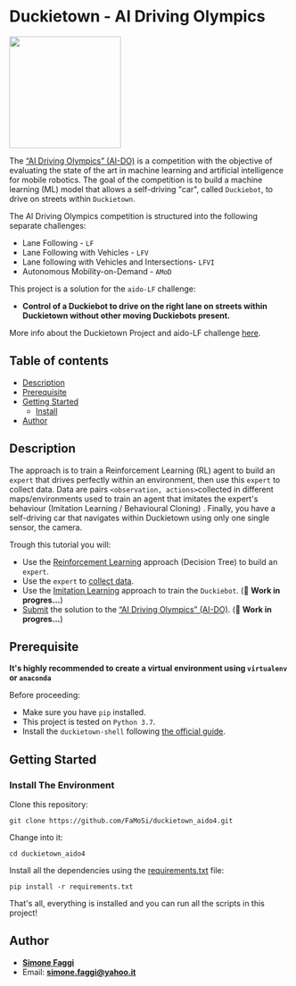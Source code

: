 # Duckietown - AI Driving Olympics
<a href="http://aido.duckietown.org"><img width="200" src="https://www.duckietown.org/wp-content/uploads/2018/12/AIDO_no_text-e1544555660271.png"/></a>

The [“AI Driving Olympics” (AI-DO)](http://aido.duckietown.org/) is a competition with the objective of 
evaluating the state of the art in machine learning and artificial intelligence for mobile robotics.
The goal of the competition is to build a machine learning (ML) model that allows a self-driving "car", called `Duckiebot`, to drive on streets within `Duckietown`.

The AI Driving Olympics competition is structured into the following separate challenges:
* Lane Following - `LF` 
* Lane Following with Vehicles - `LFV`
* Lane following with Vehicles and Intersections- `LFVI`
* Autonomous Mobility-on-Demand - `AMoD`

This project is a solution for the `aido-LF` challenge: 
* **Control of a Duckiebot to drive on the right lane on streets within Duckietown without other moving Duckiebots present.**

More info about the Duckietown Project and aido-LF challenge [here](http://aido.duckietown.org/).

## Table of contents
* [Description](#descritpion)
* [Prerequisite](#prerequisite) 
* [Getting Started](#getting-started)
    * [Install](#install)
* [Author](#author)

## Description

The approach is to train a Reinforcement Learning (RL) agent to build an `expert` that drives 
perfectly within an environment, then use this `expert` to collect data. 
Data are pairs `<observation, actions>`collected in different maps/environments used to train an agent that imitates the expert's behaviour (Imitation Learning / Behavioural Cloning) .
Finally, you have a self-driving car that navigates within Duckietown using only one single sensor, the camera.

Trough this tutorial you will:
* Use the [Reinforcement Learning](duckietown_RL) approach (Decision Tree) to build an `expert`.
* Use the `expert` to [collect data](duckietown_IL/collect_data.py).
* Use the [Imitation Learning](duckietown_IL) approach to train the `Duckiebot`. (:construction_worker: **Work in progres...**)
* [Submit](submission) the solution to the [“AI Driving Olympics” (AI-DO)](http://aido.duckietown.org/). (:construction_worker: **Work in progres...**)

## Prerequisite
**It's highly recommended to create a virtual environment using `virtualenv` or `anaconda`**

Before proceeding:
* Make sure you have `pip` installed.
* This project is tested on `Python 3.7`.
* Install the `duckietown-shell` following [the official guide](https://github.com/duckietown/duckietown-shell/blob/daffy-aido4/README.md).

## Getting Started
### Install The Environment

Clone this repository:
```
git clone https://github.com/FaMoSi/duckietown_aido4.git
```

Change into it:
```
cd duckietown_aido4
```

Install all the dependencies using the [requirements.txt](requirements.txt) file:

```
pip install -r requirements.txt
```

That's all, everything is installed and you can run all the scripts in this project!

## Author
* **[Simone Faggi](https://github.com/FaMoSi)**
* Email: **simone.faggi@yahoo.it**




